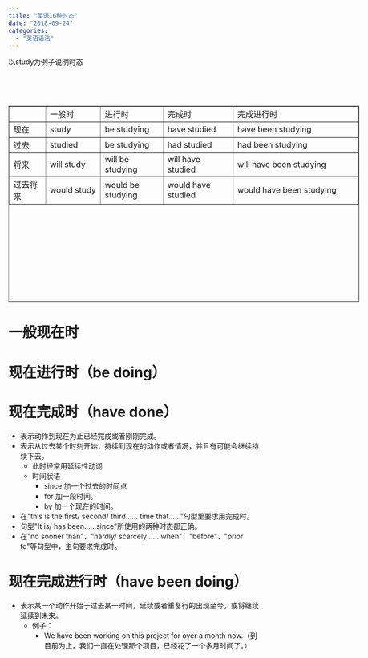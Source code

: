 ```yaml
---
title: "英语16种时态"
date: "2018-09-24"
categories: 
  - "英语语法"
---
```


以study为例子说明时态

 

 

<table style="height: 391px; width: 700px; border-collapse: collapse;" border="1"><tbody><tr style="height: 24px;"><td style="width: 10.4243%; height: 24px;"></td><td style="width: 15.7575%; height: 24px;">一般时</td><td style="width: 17.9394%; height: 24px;">进行时</td><td style="width: 20%; height: 24px;">完成时</td><td style="width: 151.922%; height: 24px;">完成进行时</td></tr><tr style="height: 23px;"><td style="width: 10.4243%; height: 23px;">现在</td><td style="width: 15.7575%; height: 23px;">study</td><td style="width: 17.9394%; height: 23px;">be studying</td><td style="width: 20%; height: 23px;">have studied</td><td style="width: 151.922%; height: 23px;">have been studying</td></tr><tr style="height: 24px;"><td style="width: 10.4243%; height: 24px;">过去</td><td style="width: 15.7575%; height: 24px;">studied</td><td style="width: 17.9394%; height: 24px;">be studying</td><td style="width: 20%; height: 24px;">had studied</td><td style="width: 151.922%; height: 24px;">had been studying</td></tr><tr style="height: 24px;"><td style="width: 10.4243%; height: 24px;">将来</td><td style="width: 15.7575%; height: 24px;">will study</td><td style="width: 17.9394%; height: 24px;">will be studying</td><td style="width: 20%; height: 24px;">will have studied</td><td style="width: 151.922%; height: 24px;">will have been studying</td></tr><tr style="height: 24px;"><td style="width: 10.4243%; height: 24px;">过去将来</td><td style="width: 15.7575%; height: 24px;">would study</td><td style="width: 17.9394%; height: 24px;">would be studying</td><td style="width: 20%; height: 24px;">would have studied</td><td style="width: 151.922%; height: 24px;">would have been studying</td></tr></tbody></table>

# 一般现在时

# 现在进行时（be doing）

# 现在完成时（have done）

- 表示动作到现在为止已经完成或者刚刚完成。
- 表示从过去某个时刻开始，持续到现在的动作或者情况，并且有可能会继续持续下去。
    - 此时经常用延续性动词
    - 时间状语
        - since 加一个过去的时间点
        - for 加一段时间。
        - by 加一个现在的时间。
- 在"this is the first/ second/ third…… time that……"句型里要求用完成时。
- 句型"It is/ has been……since"所使用的两种时态都正确。
- 在"no sooner than"、"hardly/ scarcely ……when"、"before"、"prior to"等句型中，主句要求完成时。

# 现在完成进行时（have been doing）

- 表示某一个动作开始于过去某一时间，延续或者重复行的出现至今，或将继续延续到未来。
    - 例子：
        - We have been working on this project for over a month now.（到目前为止，我们一直在处理那个项目，已经花了一个多月时间了。）
